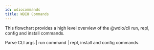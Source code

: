 ```yaml
---
id: wdiocommands
title: WDIO Commands
---
```

This flowchart provides a high level overview of the @wdio/cli run, repl, config and install commands.
<div>
    <div class="flowcharttogglemenu">
        <a class="flowcharttogglelink" onclick="createFlowChart(parseCLIARGS)">Parse CLI args</a>
        <span>|</span>
        <a class="flowcharttogglelink" onclick="createFlowChart(runRepl)">run command</a>
        <span>|</span>
        <a class="flowcharttogglelink" onclick="createFlowChart(installConfig)">repl, install and config commands</a>
    </div>
    <div id="flowChartGraphDivContainer"></div>
</div>
<script src="https://unpkg.com/mermaid@8.5.1/dist/mermaid.min.js"></script>
<script src="/js/flowchart.js"></script>
<script>
    var parseCLIARGS = `graph TD
        STARTWDIO[[Execute wdio or wdio run]]-->
        PARSECLIARGS[Parse CLI args]
        PARSECLIARGS-->HELPSWITCH["wdio command --help"]-->
        COMMANDINCLUDED{"Command<br>included?"}
        COMMANDINCLUDED-->|Yes|PRINTCMDHELP[Print command help text]
        COMMANDINCLUDED-->|No|PRINTWDIOHELP[Print wdio help]
        PARSECLIARGS-->CONFIGCMD[config]-->
        RUNCONFIG[Run config<br>command code]
        PARSECLIARGS-->REPL[repl]-->
        RUNREPL[Run repl<br>command code]
        PARSECLIARGS-->INSTALL[install]-->
        RUNINSTALL[Run install code]
        PARSECLIARGS-->RUN[run]-->
        LAUNCHRUNNER[Launch test runner]
    `;
    var runRepl = `graph TD
        CALLRUN[["@wdio/cli:index run()"]]-->
        LAUNCHTESTRUNNER2[Test runner is launched]-->
        CALLRUNCMDHANDLER[["@wdio/cli/commands:run launcher()"]]-->
        INSTANTIATELAUNCHER["Creates @wdio/cli:launcher instance<br>1) Set log level<br>2) Worker count equals number<br>of specs * caps array length<br>3)Create a new runnner instance<br>using @wdio/utils:initialisePlugin<br>4. Create CLI Interface instance.<br>5. Setup interface job:start,<br>job:end event listeners"]-->
        CALLLAUNCHERINSTANCERUN[["@wdio/cli:launcher run()"]]-->
        INITLAUNCHERINSTANCE["Create instance of all services<br>listed in the config services property."] -->
        INIT[["Call the runner initialise() method"]]-->
        RUNPRETSTTASKS["Run pre-test tasks for runner plugins"]-->
        CONFIGONPREPAREHOOK[["wdio.conf.js onPrepare hook"]]-->
        SERVICESONPREPAREHOOK["Run the services onPrepare hook<br>e.g. start selenium server."]-->
        RUNMODE[["@wdio/cli:launcher runMode()"]]-->
        RUNMODEPROMISERESOLVED{"runMode() promise resolve?"}
        RUNMODEPROMISERESOLVED-->|No|SCHEDULE["In @wdio/cli:launcher runMode()<br>create a spec execution schedule."]-->
        RUNSPECS["Start test execution by calling<br>@wdio/cli:launcher runSpecs()."]-->
        CREATEWORKERS["Create a new test instance (worker process) by<br>calling @wdio/cli:launcher runSpecs().<br> <br>Call @wdio/cli:launcher startInstance()<br>to create a new worker instance.<br> <br>See Create Worker Process and Test<br>Execution flowcharts for<br>more information on this process."]-->
        ISNUMBERINSTANCESSPECSZERO{"Is number of worker<br>processes less than<br>  config maxInstances?"}
        ISNUMBERINSTANCESSPECSZERO-->|Yes|CREATEWORKERS
        ISNUMBERINSTANCESSPECSZERO-->|No|SCHEDULELOOP["When number of running instances and<br>number of specs is zero, exit runSpecs()."]-->ENDRUNMODE
        RUNMODEPROMISERESOLVED-->|Yes|ENDRUNMODE["Pass control back to<br>@wdio/cli:launcher run()."]-->
        ONCOMPLETEHOOKS[Run service and config onComplete hooks.]-->
        INTERFACEFINALISE["Call @wdio/cli interface.js finalise() method. This method prints the test results<br>and summary using data from the repoter packages."]-->
        EXIT(Shutdown runner, end test process.)
    `;
    var installConfig = `graph TD
        INSTALLCOMMAND[install]-->
        TYPENAMESUPPORTED{Is type and name<br>supported?}
        TYPENAMESUPPORTED-->|No|ERROR[Throw error message]
        TYPENAMESUPPORTED-->|Yes|INSTALLPACKAGE[Install package]
        INSTALLPACKAGE-->ADDSERVICEREPORTER[Add services and<br>reporters to wdio.conf.js]
        CONFIGCOMMAND[config]-->
        EXECUTEWIZARD[Execute setup wizard]-->
        QUESTIONNAIRE[Run questionaire, store<br>answers package variables.]-->
        SYNCMODE{executionMode<br>       is sync?}
        SYNCMODE-->|Yes|INSTALLWDIOSYNC["Install<br>@wdio/sync"]
        INSTALLWDIOSYNC-->YARNCHECK["If --yarn, Install packages using<br>yarn, otherwise use npm"]
        SYNCMODE-->|No|ASYNCMODE["Do not install<br>@wdio/sync"]
        YARNCHECK-->CREATEWDIOCONFIG["Create wdio.conf.js"]
        ASYNCMODE-->YARNCHECK
        REPLCOMMAND[repl]-->
        CREATESESSION[Create a new Webdriver session<br>using webdriverio remote]-->
        ADDGLOBALS["Add browser, $, and $$<br>to global scope"]-->
        LOADREPL[Load the REPL by calling the<br>WebdriverIO debug command]-->
        EXITREPL[Exit when REPL closed]
    `;
    (function() {
        createFlowChart(parseCLIARGS);
    })();
</script>
